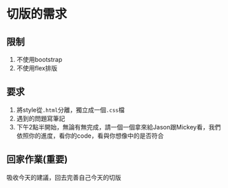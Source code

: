 # 切版的需求

## 限制
1. 不使用bootstrap
2. 不使用flex排版

## 要求
1. 將style從`.html`分離，獨立成一個`.css`檔
2. 遇到的問題寫筆記
3. 下午2點半開始，無論有無完成，請一個一個拿來給Jason跟Mickey看，我們依照你的進度，看你的code，看與你想像中的是否符合

## 回家作業(重要)
吸收今天的建議，回去完善自己今天的切版